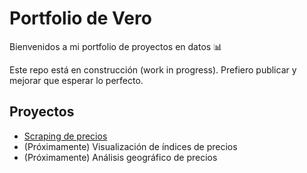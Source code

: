 # Portfolio de Vero

Bienvenidos a mi portfolio de proyectos en datos 📊  

Este repo está en construcción (work in progress). Prefiero publicar y mejorar que esperar lo perfecto.

## Proyectos
- [Scraping de precios]()  
- (Próximamente) Visualización de índices de precios
- (Próximamente) Análisis geográfico de precios
